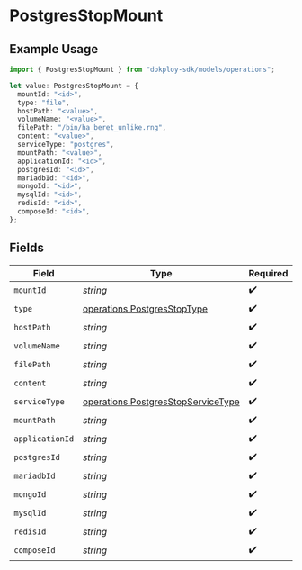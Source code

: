 # PostgresStopMount

## Example Usage

```typescript
import { PostgresStopMount } from "dokploy-sdk/models/operations";

let value: PostgresStopMount = {
  mountId: "<id>",
  type: "file",
  hostPath: "<value>",
  volumeName: "<value>",
  filePath: "/bin/ha_beret_unlike.rng",
  content: "<value>",
  serviceType: "postgres",
  mountPath: "<value>",
  applicationId: "<id>",
  postgresId: "<id>",
  mariadbId: "<id>",
  mongoId: "<id>",
  mysqlId: "<id>",
  redisId: "<id>",
  composeId: "<id>",
};
```

## Fields

| Field                                                                                    | Type                                                                                     | Required                                                                                 | Description                                                                              |
| ---------------------------------------------------------------------------------------- | ---------------------------------------------------------------------------------------- | ---------------------------------------------------------------------------------------- | ---------------------------------------------------------------------------------------- |
| `mountId`                                                                                | *string*                                                                                 | :heavy_check_mark:                                                                       | N/A                                                                                      |
| `type`                                                                                   | [operations.PostgresStopType](../../models/operations/postgresstoptype.md)               | :heavy_check_mark:                                                                       | N/A                                                                                      |
| `hostPath`                                                                               | *string*                                                                                 | :heavy_check_mark:                                                                       | N/A                                                                                      |
| `volumeName`                                                                             | *string*                                                                                 | :heavy_check_mark:                                                                       | N/A                                                                                      |
| `filePath`                                                                               | *string*                                                                                 | :heavy_check_mark:                                                                       | N/A                                                                                      |
| `content`                                                                                | *string*                                                                                 | :heavy_check_mark:                                                                       | N/A                                                                                      |
| `serviceType`                                                                            | [operations.PostgresStopServiceType](../../models/operations/postgresstopservicetype.md) | :heavy_check_mark:                                                                       | N/A                                                                                      |
| `mountPath`                                                                              | *string*                                                                                 | :heavy_check_mark:                                                                       | N/A                                                                                      |
| `applicationId`                                                                          | *string*                                                                                 | :heavy_check_mark:                                                                       | N/A                                                                                      |
| `postgresId`                                                                             | *string*                                                                                 | :heavy_check_mark:                                                                       | N/A                                                                                      |
| `mariadbId`                                                                              | *string*                                                                                 | :heavy_check_mark:                                                                       | N/A                                                                                      |
| `mongoId`                                                                                | *string*                                                                                 | :heavy_check_mark:                                                                       | N/A                                                                                      |
| `mysqlId`                                                                                | *string*                                                                                 | :heavy_check_mark:                                                                       | N/A                                                                                      |
| `redisId`                                                                                | *string*                                                                                 | :heavy_check_mark:                                                                       | N/A                                                                                      |
| `composeId`                                                                              | *string*                                                                                 | :heavy_check_mark:                                                                       | N/A                                                                                      |